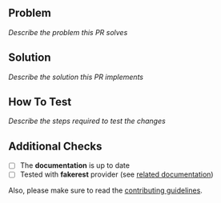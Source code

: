 ## Problem

_Describe the problem this PR solves_

## Solution

_Describe the solution this PR implements_

## How To Test

_Describe the steps required to test the changes_

## Additional Checks

- [ ] The **documentation** is up to date
- [ ] Tested with **fakerest** provider (see [related documentation](../doc/data-providers.md))

Also, please make sure to read the [contributing guidelines](https://github.com/marmelab/atomic-crm#contributing).